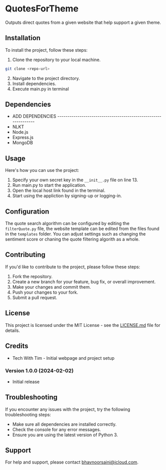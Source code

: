 # QuotesForTheme

Outputs direct quotes from a given website that help support a given theme.

## Installation

To install the project, follow these steps:

1. Clone the repository to your local machine.
```bash
git clone <repo-url>
```
2. Navigate to the project directory.
3. Install dependencies.
4. Execute main.py in terminal

## Dependencies

- ADD DEPENDENCIES _---------------------------------------------------------------_
- NLKT
- Node.js
- Express.js
- MongoDB

## Usage

Here's how you can use the project:

1. Specify your own secret key in the `__init__.py` file on line 13.
2. Run main.py to start the application.
3. Open the local host link found in the terminal.
4. Start using the appliction by signing-up or logging-in.

## Configuration

The quote search algorithm can be configured by editing the `filterQuote.py` file, the website template can be edited from the files found in the `templates` folder. You can adjust settings such as changing the sentiment score or chaning the quote filtering algorith as a whole.

## Contributing

If you'd like to contribute to the project, please follow these steps:

1. Fork the repository.
2. Create a new branch for your feature, bug fix, or overall improvement.
3. Make your changes and commit them.
4. Push your changes to your fork.
5. Submit a pull request.

## License

This project is licensed under the MIT License - see the [LICENSE.md](LICENSE.md) file for details.

## Credits

- Tech With Tim - Initial webpage and project setup

### Version 1.0.0 (2024-02-02)

- Initial release

## Troubleshooting

If you encounter any issues with the project, try the following troubleshooting steps:

- Make sure all dependencies are installed correctly.
- Check the console for any error messages.
- Ensure you are using the latest version of Python 3.

## Support

For help and support, please contact [bhavnoorsaini@icloud.com](mailto:bhavnoorsaini@icloud.com).
